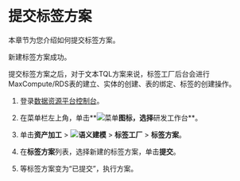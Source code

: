 # 提交标签方案

本章节为您介绍如何提交标签方案。

新建标签方案成功。

提交标签方案之后，对于文本TQL方案来说，标签工厂后台会进行MaxCompute/RDS表的建立、实体的创建、表的绑定、标签的创建操作。

1.  登录[数据资源平台控制台](https://dataq.console.aliyun.com)。

2.  在菜单栏左上角，单击**![菜单](https://static-aliyun-doc.oss-accelerate.aliyuncs.com/assets/img/zh-CN/6504337061/p188771.png)**图标，选择**研发工作台**。

3.  单击**资产加工** \> **![语义建模](https://static-aliyun-doc.oss-accelerate.aliyuncs.com/assets/img/zh-CN/1290330161/p208848.png)** \> **标签工厂** \> **标签方案**。

4.  在**标签方案**列表，选择新建的标签方案，单击**提交**。

5.  等标签方案变为“已提交”，执行方案。


